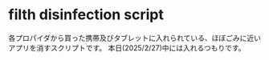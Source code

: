 # filth disinfection script
各プロパイダから買った携帯及びタブレットに入れられている、ほぼごみに近いアプリを消すスクリプトです。
本日(2025/2/27)中には入れるつもりです。
